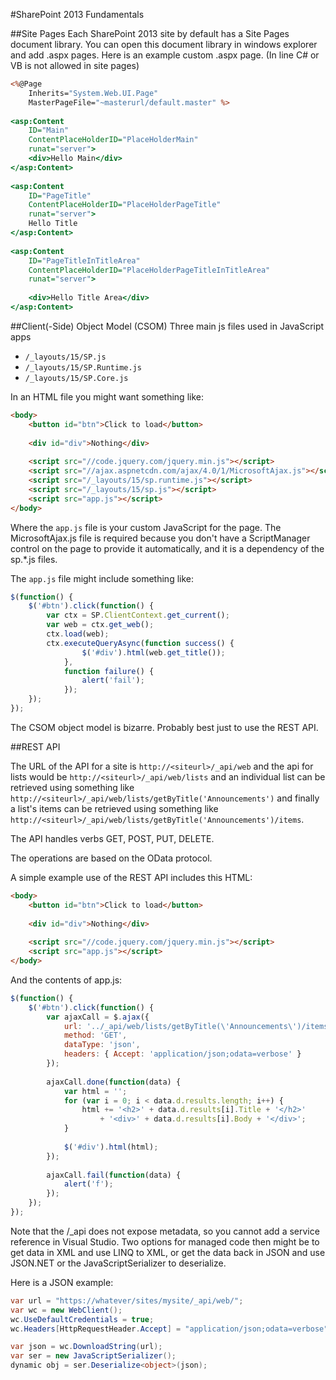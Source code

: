 #SharePoint 2013 Fundamentals

##Site Pages
Each SharePoint 2013 site by default has a Site Pages 
document library.  You can open this document library
in windows explorer and add .aspx pages.  Here is an 
example custom .aspx page.  (In line C# or VB is not 
allowed in site pages)

```asp
<%@Page 
	Inherits="System.Web.UI.Page"
	MasterPageFile="~masterurl/default.master" %>
	
<asp:Content 
	ID="Main" 
	ContentPlaceHolderID="PlaceHolderMain" 
	runat="server">
	<div>Hello Main</div>
</asp:Content>
	
<asp:Content 
	ID="PageTitle" 
	ContentPlaceHolderID="PlaceHolderPageTitle" 
	runat="server">
	Hello Title
</asp:Content>
	
<asp:Content 
	ID="PageTitleInTitleArea" 
	ContentPlaceHolderID="PlaceHolderPageTitleInTitleArea" 
	runat="server">
	
	<div>Hello Title Area</div>
</asp:Content>

```

##Client(-Side) Object Model (CSOM)
Three main js files used in JavaScript apps

* `/_layouts/15/SP.js`
* `/_layouts/15/SP.Runtime.js`
* `/_layouts/15/SP.Core.js`

In an HTML file you might want something like:

```html
<body>
	<button id="btn">Click to load</button>
	
	<div id="div">Nothing</div>
	
	<script src="//code.jquery.com/jquery.min.js"></script>
	<script src="//ajax.aspnetcdn.com/ajax/4.0/1/MicrosoftAjax.js"></script>
	<script src="/_layouts/15/sp.runtime.js"></script>
	<script src="/_layouts/15/sp.js"></script>
	<script src="app.js"></script>
</body>
```

Where the `app.js` file is your custom JavaScript for 
the page.  The MicrosoftAjax.js file is required 
because you don't have a ScriptManager control on the
page to provide it automatically, and it is a dependency
of the sp.*.js files.

The `app.js` file might include something like:

```javascript
$(function() {
	$('#btn').click(function() {
		var ctx = SP.ClientContext.get_current();
		var web = ctx.get_web();
		ctx.load(web);
		ctx.executeQueryAsync(function success() {
				$('#div').html(web.get_title());
			},
			function failure() {
				alert('fail');
			});
	});
});
```

The CSOM object model is bizarre.  Probably best just to 
use the REST API.

##REST API

The URL of the API for a site is `http://<siteurl>/_api/web`
and the api for lists would be `http://<siteurl>/_api/web/lists`
and an individual list can be retrieved using something like
`http://<siteurl>/_api/web/lists/getByTitle('Announcements')` 
and finally a list's items can be retrieved using something like
`http://<siteurl>/_api/web/lists/getByTitle('Announcements')/items`.

The API handles verbs GET, POST, PUT, DELETE.

The operations are based on the OData protocol.

A simple example use of the REST API includes this HTML:

```html
<body>
	<button id="btn">Click to load</button>
	
	<div id="div">Nothing</div>
	
	<script src="//code.jquery.com/jquery.min.js"></script>
	<script src="app.js"></script>
</body>
```

And the contents of app.js:

```javascript
$(function() {
	$('#btn').click(function() {
		var ajaxCall = $.ajax({
			url: '../_api/web/lists/getByTitle(\'Announcements\')/items',
			method: 'GET',
			dataType: 'json',
            headers: { Accept: 'application/json;odata=verbose' }
		});
		
		ajaxCall.done(function(data) {
			var html = '';
			for (var i = 0; i < data.d.results.length; i++) {
				html += '<h2>' + data.d.results[i].Title + '</h2>'
					+ '<div>' + data.d.results[i].Body + '</div>';
			}
			
			$('#div').html(html);
		});
		
		ajaxCall.fail(function(data) {
			alert('f');
		});
	});
});
```

Note that the /_api does not expose metadata, so you
cannot add a service reference in Visual Studio.
Two options for managed code then might be to 
get data in XML and use LINQ to XML, or get the data
back in JSON and use JSON.NET or the 
JavaScriptSerializer to deserialize.

Here is a JSON example:

```csharp
var url = "https://whatever/sites/mysite/_api/web/";
var wc = new WebClient();
wc.UseDefaultCredentials = true;
wc.Headers[HttpRequestHeader.Accept] = "application/json;odata=verbose";

var json = wc.DownloadString(url);
var ser = new JavaScriptSerializer();
dynamic obj = ser.Deserialize<object>(json);
```

